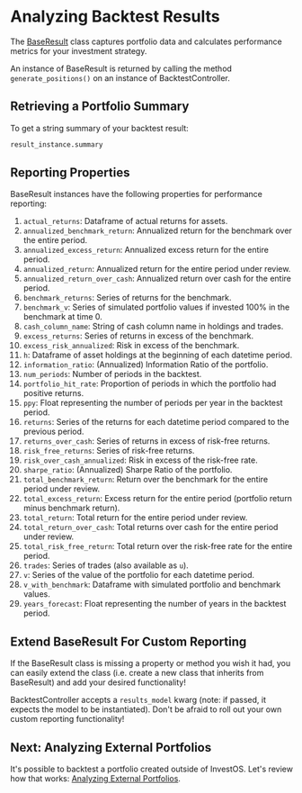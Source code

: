 <h1>Analyzing Backtest Results</h1>

The [BaseResult](https://github.com/ForecastOS/investos/tree/v0.3.9/investos/portfolio/result/base_result.py) class captures portfolio data and calculates performance metrics for your investment strategy.

An instance of BaseResult is returned by calling the method `generate_positions()` on an instance of BacktestController.

## Retrieving a Portfolio Summary

To get a string summary of your backtest result:

```python
result_instance.summary
```

## Reporting Properties

BaseResult instances have the following properties for performance reporting:

1. `actual_returns`: Dataframe of actual returns for assets.
2. `annualized_benchmark_return`: Annualized return for the benchmark over the entire period.
3. `annualized_excess_return`: Annualized excess return for the entire period.
4. `annualized_return`: Annualized return for the entire period under review.
5. `annualized_return_over_cash`: Annualized return over cash for the entire period.
6. `benchmark_returns`: Series of returns for the benchmark.
7. `benchmark_v`: Series of simulated portfolio values if invested 100% in the benchmark at time 0.
8. `cash_column_name`: String of cash column name in holdings and trades.
9. `excess_returns`: Series of returns in excess of the benchmark.
10. `excess_risk_annualized`: Risk in excess of the benchmark.
11. `h`: Dataframe of asset holdings at the beginning of each datetime period.
12. `information_ratio`: (Annualized) Information Ratio of the portfolio.
13. `num_periods`: Number of periods in the backtest.
14. `portfolio_hit_rate`: Proportion of periods in which the portfolio had positive returns.
15. `ppy`: Float representing the number of periods per year in the backtest period.
16. `returns`: Series of the returns for each datetime period compared to the previous period.
17. `returns_over_cash`: Series of returns in excess of risk-free returns.
18. `risk_free_returns`: Series of risk-free returns.
19. `risk_over_cash_annualized`: Risk in excess of the risk-free rate.
20. `sharpe_ratio`: (Annualized) Sharpe Ratio of the portfolio.
21. `total_benchmark_return`: Return over the benchmark for the entire period under review.
22. `total_excess_return`: Excess return for the entire period (portfolio return minus benchmark return).
23. `total_return`: Total return for the entire period under review.
24. `total_return_over_cash`: Total returns over cash for the entire period under review.
25. `total_risk_free_return`: Total return over the risk-free rate for the entire period.
26. `trades`: Series of trades (also available as `u`).
27. `v`: Series of the value of the portfolio for each datetime period.
28. `v_with_benchmark`: Dataframe with simulated portfolio and benchmark values.
29. `years_forecast`: Float representing the number of years in the backtest period.

## Extend BaseResult For Custom Reporting

If the BaseResult class is missing a property or method you wish it had, you can easily extend the class (i.e. create a new class that inherits from BaseResult) and add your desired functionality!

BacktestController accepts a `results_model` kwarg (note: if passed, it expects the model to be instantiated). Don't be afraid to roll out your own custom reporting functionality!

## Next: Analyzing External Portfolios

It's possible to backtest a portfolio created outside of InvestOS. Let's review how that works: [Analyzing External Portfolios](/guides/reporting/external_portfolios).
